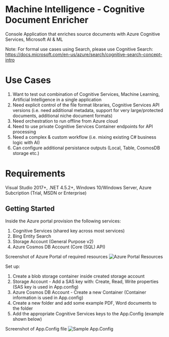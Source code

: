 # Machine Intelligence - Cognitive Document Enricher
Console Application that enriches source documents with Azure Cognitive Services, Microsoft AI &amp; ML

Note: For formal use cases using Search, please use Cognitive Search:
https://docs.microsoft.com/en-us/azure/search/cognitive-search-concept-intro

# Use Cases
1) Want to test out combination of Cognitive Services, Machine Learning, Artificial Intelligence in a single application
2) Need explicit control of the file format libraries, Cognitive Services API versions (i.e. need additional metadata, support for very large/protected documents, additional niche document formats)
3) Need orchestration to run offline from Azure cloud
4) Need to use private Cognitive Services Container endpoints for API processing
5) Need a complex & custom workflow (i.e. mixing existing C# business logic with AI)
6) Can configure additional persistance outputs (Local, Table, CosmosDB storage etc.)

# Requirements
Visual Studio 2017+, .NET 4.5.2+, Windows 10/Windows Server, Azure Subcription (Trial, MSDN or Enterprise)

## Getting Started

Inside the Azure portal provision the following services:
1) Cognitive Services (shared key across most services)
2) Bing Entity Search
3) Storage Account (General Purpose v2)
4) Azure Cosmos DB Account (Core (SQL) API)

Screenshot of Azure Portal of required resources
![Azure Portal Resources](https://github.com/bartczernicki/MachineIntelligence-CognitiveDocumentEnricher/blob/master/Images/AzurePortal-ResourcesforEnrichment.png)

Set up:
1) Create a blob storage container inside created storage account
2) Storage Account - Add a SAS key with: Create, Read, Write properties (SAS key is used in App.config)
3) Azure Cosmos DB Account - Create a new Container (Container information is used in App.config)
4) Create a new folder and add some example PDF, Word documents to the folder
5) Add the appropriate Cognitive Services keys to the App.Config (example shown below)

Screenshot of App.Config file
![Sample App.Config](https://github.com/bartczernicki/MachineIntelligence-CognitiveDocumentEnricher/blob/master/Images/SampleAppConfig.png)
